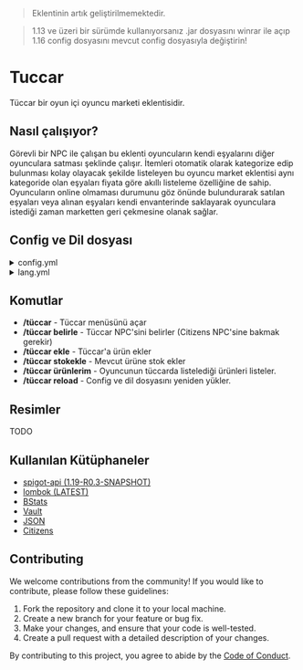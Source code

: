 > Eklentinin artık geliştirilmemektedir.

> 1.13 ve üzeri bir sürümde kullanıyorsanız .jar dosyasını winrar ile açıp 1.16 config dosyasını mevcut config dosyasıyla değiştirin!

# Tuccar

Tüccar bir oyun içi oyuncu marketi eklentisidir. 

## Nasıl çalışıyor?

Görevli bir NPC ile çalışan bu eklenti oyuncuların kendi eşyalarını diğer oyunculara satması şeklinde çalışır. İtemleri otomatik olarak kategorize edip bulunması kolay olayacak şekilde listeleyen bu oyuncu market eklentisi aynı kategoride olan eşyaları fiyata göre akıllı listeleme özelliğine de sahip. Oyuncuların online olmaması durumunu göz önünde bulundurarak satılan eşyaları veya alınan eşyaları kendi envanterinde saklayarak oyunculara istediği zaman marketten geri çekmesine olanak sağlar.

## Config ve Dil dosyası
<details>
  <summary>config.yml</summary>
    Settings:
    # SHIFT + SOL tık ile alınacak adet sayısıdır.
    customBuyAmount: 32
    # Minimum listelenecek satış fiyatı
    minimumPrice: 1
    # Tüccar komut ile açılabilsin mi? /tüccar
    openTuccarViaCmd: false
    # Kategori seçme menüsünün büyüklüğünü belirler
    categorySize: 36
    # Orta tuş ile fiyat güncelleme ayarı.
    middleClickRePrice: true
    # Tüccarın kullanılabileceği dünyaları belirler.
    world:
        # Dünya beyaz listesi aktif edilsin mi?
        worldWhitelist: true
        # Dünya beyaz listesi aktifse hangi dünyalarda çalışsın.
        allowedWorlds:
        - world
    Tax:
    # Alınan vergi bir hesaba yatırılsın mı?
    depositAccount: false
    # Vergi bir hesaba yatırılıyorsa hangi hesap?
    account: Geyik
    # Vergi oranı % kaçtır? 0 yazarak devre dışı bırakabilirsiniz.
    taxRate: 0
    # Ana tüccar bloğudur. Blok ile başlayan kısım kategoridir.
    # Özel kategori oluşturmak için onun gibi yeni bir isim yazabilirsiniz.
    # Aşağıda belirli bilgiler mevcuttur:
    # KATEGORİLER #
    # displayName: Kategorinin görünen adıdır. (Zorunlu)
    # displayLore: Kategorinin görünen açıklamasıdır. (Zorunlu)
    # slot: Kategorinin olması gereken slotudur. (Zorunlu)
    # material: Kategorinin materyalidir. (Zorunlu)
    #
    # ÜRÜNLER #
    # displayName: Eşyanın tüccar guisi üzerinde gözükeceği isim (silinebilir)
    # displayLore: Eşyanın tüccar guisi üzerinde gözükecek açıklaması (silinebilir)
    # itemName: Eşyanın listelenebilmesi için gerekli olan ismidir. Örneğin: itemName: "&6Uçuş Kağıdı" (silinebilir)
    # damage: Eşyanın hasarıdır. 1.8 ve 1.12 arasında geçerlidir. (silinebilir.)
    # material: Eşyanın materyalidir. (Zorunlu)
    # enchantment: Eşyanın tüccara konması için gerekli enchantlardır. Örnek: (silinebilir)
    # enchantment:
    # - "DAMAGE_ALL:5"
    Tuccar:
    Blok:
        slot: 12
        displayName: '&6Bloklar'
        material: GRASS
        displayLore:
        - ''
        - ' &8▪ &7Bu kategoride, ihtiyacın'
        - ' &7olan &eblokları &7inceleyebilir'
        - ' &7ve satın alabilirsin.'
        - ''
        - ' &8▸ &aTıkla ve alışverişe başla!'
        items:
        1: #Birbirinden farklı sayısal değerler girmelisiniz!
            material: ICE
            displayName: '&eBuz'
        2:
            material: PACKED_ICE
            displayName: '&ePaketlenmiş Buz'
        3:
            material: MOSSY_COBBLESTONE
            displayName: '&eYosunlu Taş'
        4:
            material: BRICK
            displayName: '&eTuğla'
        5:
            material: BOOKSHELF
            displayName: '&eKitaplık'
        6:
            material: WOOD
            damage: 0
            displayName: '&eMeşe Tahtası'
        7:
            material: WOOD
            damage: 1
            displayName: '&eLadin Tahtası'
        8:
            material: WOOD
            damage: 2
            displayName: '&eHuş Tahtası'
        9:
            material: WOOD
            damage: 3
            displayName: '&eOrman Tahtası'
        10:
            material: WOOD
            damage: 4
            displayName: '&eAkasya Tahtası'
        11:
            material: WOOD
            damage: 5
            displayName: '&eKoyu Meşe Tahtası'
        12:
            material: LOG
            damage: 0
            displayName: '&eMeşe OdunU'
        13:
            material: LOG
            damage: 1
            displayName: '&eLadin Odunu'
        14:
            material: LOG
            damage: 2
            displayName: '&eHuş Odunu'
        15:
            material: LOG
            damage: 3
            displayName: '&eOrman Odunu'
        16:
            material: LOG_2
            damage: 0
            displayName: '&eAkasya Odunu'
        17:
            material: LOG_2
            damage: 1
            displayName: '&eKoyu Meşe Odunu'
        18:
            material: SPONGE
            displayName: '&eSünger'
        19:
            material: PRISMARINE
            damage: 0
            displayName: '&ePrizmarin'
        20:
            material: PRISMARINE
            damage: 1
            displayName: '&ePrizmarin Tuğlası'
        21:
            material: PRISMARINE
            damage: 2
            displayName: '&eKoyu Prizmarin'
        22:
            material: COAL_BLOCK
            displayName: '&eKömür Bloğu'
        23:
            material: OBSIDIAN
            displayName: '&eObsidyen'
        23:
            material: PUMPKIN
            displayName: '&eBalkabagi'
        24:
            material: LAPIS_BLOCK
            displayName: '&eLapis Blok'
        25:
            material: SEA_LANTERN
            displayName: '&eDeniz Feneri'
        26:
            material: GLOWSTONE
            displayName: '&eIşıktaşı'
        27:
            material: SOUL_SAND
            displayName: '&eRuh Kumu'
        28:
            material: SNOW_BLOCK
            displayName: '&eKar'
        29:
            material: QUARTZ_BLOCK
            damage: 0
            displayName: '&eKuvars Bloğu'
        29:
            material: QUARTZ_BLOCK
            damage: 1
            displayName: '&eKeskin Kuvars Bloğu'
        30:
            material: QUARTZ_BLOCK
            damage: 2
            displayName: '&eKuvars Sütun Bloğu'
        31:
            material: NETHER_BRICK
            displayName: '&eNether Tuğlası'
        32:
            material: NETHERRACK
            displayName: '&eNetherrack'
        33:
            material: SMOOTH_BRICK
            displayName: '&eTaş Tuğla'
        34:
            material: MYCEL
            displayName: '&eMiselyum'
        35:
            material: DIRT
            displayName: '&eToprak'
        36:
            material: COBBLESTONE
            displayName: '&eKırıktaş'
        37:
            material: SAND
            displayName: '&eKum'
        38:
            material: SANDSTONE
            displayName: '&eKumtaşı'
        39:
            material: ENDER_STONE
            displayName: '&eEnd Taşı'
        40:
            material: CLAY
            displayName: '&eKil'
        41:
            material: HARD_CLAY
            displayName: '&eSertleştirilmiş Kil'
        42:
            material: STAINED_CLAY
            damage: 0
            displayName: '&eBeyaz Kil'
        43:
            material: STAINED_CLAY
            damage: 1
            displayName: '&eTuruncu Kil'
        44:
            material: STAINED_CLAY
            damage: 2
            displayName: '&eEflatun Kil'
        45:
            material: STAINED_CLAY
            damage: 3
            displayName: '&eAçık Mavi Kil'
        46:
            material: STAINED_CLAY
            damage: 4
            displayName: '&eSarı Kil'
        47:
            material: STAINED_CLAY
            damage: 5
            displayName: '&eAçık Yeşil Kil'
        48:
            material: STAINED_CLAY
            damage: 6
            displayName: '&ePembe Kil'
        49:
            material: STAINED_CLAY
            damage: 7
            displayName: '&eGri Kil'
        50:
            material: STAINED_CLAY
            damage: 8
            displayName: '&eAçık Gri Kil'
        51:
            material: STAINED_CLAY
            damage: 9
            displayName: '&eCamgöbeği Kil'
        52:
            material: STAINED_CLAY
            damage: 10
            displayName: '&eMor Kil'
        53:
            material: STAINED_CLAY
            damage: 11
            displayName: '&eMavi Kil'
        54:
            material: STAINED_CLAY
            damage: 12
            displayName: '&eKahverengi Kil'
        55:
            material: STAINED_CLAY
            damage: 13
            displayName: '&eYeşil Kil'
        56:
            material: STAINED_CLAY
            damage: 14
            displayName: '&eKırmızı Kil'
        57:
            material: STAINED_CLAY
            damage: 15
            displayName: '&eSiyah Kil'
        58:
            material: WOOL
            damage: 0
            displayName: '&eBeyaz Yün'
        59:
            material: WOOL
            damage: 1
            displayName: '&eTuruncu Yün'
        60:
            material: WOOL
            damage: 2
            displayName: '&eEflatun Yün'
        61:
            material: WOOL
            damage: 3
            displayName: '&eAçık Mavi Yün'
        62:
            material: WOOL
            damage: 4
            displayName: '&eSarı Yün'
        63:
            material: WOOL
            damage: 5
            displayName: '&eAçık Yeşil Yün'
        64:
            material: WOOL
            damage: 6
            displayName: '&ePembe Yün'
        65:
            material: WOOL
            damage: 7
            displayName: '&eGri Yün'
        66:
            material: WOOL
            damage: 8
            displayName: '&eAçık Gri Yün'
        67:
            material: WOOL
            damage: 9
            displayName: '&eCamgöbeği Yün'
        68:
            material: WOOL
            damage: 10
            displayName: '&eMor Yün'
        69:
            material: WOOL
            damage: 11
            displayName: '&eMavi Yün'
        70:
            material: WOOL
            damage: 12
            displayName: '&eKahverengi Yün'
        71:
            material: WOOL
            damage: 13
            displayName: '&eYeşil Yün'
        72:
            material: WOOL
            damage: 14
            displayName: '&eKırmızı Yün'
        73:
            material: WOOL
            damage: 15
            displayName: '&eSiyah Yün'
        75:
            material: GLASS
            displayName: '&eCam'
        76:
            material: STAINED_GLASS
            damage: 0
            displayName: '&eBeyaz Cam'
        77:
            material: STAINED_GLASS
            damage: 1
            displayName: '&eTuruncu Cam'
        78:
            material: STAINED_GLASS
            damage: 2
            displayName: '&eEflatun Cam'
        79:
            material: STAINED_GLASS
            damage: 3
            displayName: '&eAçık Mavi Cam'
        80:
            material: STAINED_GLASS
            damage: 4
            displayName: '&eSarı Cam'
        81:
            material: STAINED_GLASS
            damage: 5
            displayName: '&eAçık Yeşil Cam'
        82:
            material: STAINED_GLASS
            damage: 6
            displayName: '&ePembe Cam'
        83:
            material: STAINED_GLASS
            damage: 7
            displayName: '&eGri Cam'
        84:
            material: STAINED_GLASS
            damage: 8
            displayName: '&eAçık Gri Cam'
        85:
            material: STAINED_GLASS
            damage: 9
            displayName: '&eCamgöbeği Cam'
        86:
            material: STAINED_GLASS
            damage: 10
            displayName: '&eMor Cam'
        87:
            material: STAINED_GLASS
            damage: 11
            displayName: '&eMavi Cam'
        88:
            material: STAINED_GLASS
            damage: 12
            displayName: '&eKahverengi Cam'
        89:
            material: STAINED_GLASS
            damage: 13
            displayName: '&eYeşil Cam'
        90:
            material: STAINED_GLASS
            damage: 14
            displayName: '&eKırmızı Cam'
        91:
            material: STAINED_GLASS
            damage: 15
            displayName: '&eSiyah Cam'
    Dekor:
        slot: 13
        displayName: '&6Dekorasyon'
        material: BANNER
        displayLore:
        - ''
        - ' &8▪ &7Bu kategoride, ihtiyacın'
        - ' &7olan &edekorasyon ürünlerini'
        - ' &7inceleyebilir ve satın'
        - ' &7alabilirsin.'
        - ''
        - ' &8▸ &aTıkla ve alışverişe başla!'
        items:
        92:
            material: FENCE
            displayName: '&eMeşe Çiti'
        93:
            material: SPRUCE_FENCE
            displayName: '&eLadin Çiti'
        94:
            material: BIRCH_FENCE
            displayName: '&eHuş Çiti'
        95:
            material: JUNGLE_FENCE
            displayName: '&eOrman Çiti'
        96:
            material: ACACIA_FENCE
            displayName: '&eAkasya Çiti'
        97:
            material: DARK_OAK_FENCE
            displayName: '&eKoyu Meşe Çiti'
        98:
            material: COBBLE_WALL
            damage: 0
            displayName: '&eKırıktaş Duvar'
        99:
            material: COBBLE_WALL
            damage: 1
            displayName: '&eYosunlu Kırıktaş Duvar'
        100:
            material: IRON_FENCE
            displayName: '&eDemir Parmaklık'
        101:
            material: FENCE_GATE
            displayName: '&eMeşe Çit Kapısı'
        102:
            material: SPRUCE_FENCE_GATE
            displayName: '&eLadin Çit Kapısı'
        103:
            material: BIRCH_FENCE_GATE
            displayName: '&eHuş Çit Kapısı'
        104:
            material: JUNGLE_FENCE_GATE
            displayName: '&eOrman Çit Kapısı'
        105:
            material: ACACIA_FENCE_GATE
            displayName: '&eAkasya Çit Kapısı'
        106:
            material: DARK_OAK_FENCE_GATE
            displayName: '&eKoyu Meşe Çit Kapısı'
        107:
            material: FLOWER_POT_ITEM
            displayName: '&eSaksi'
        108:
            material: ARMOR_STAND
            displayName: '&eZırh Askısı'
        109:
            material: PAINTING
            displayName: '&eTablo'
        110:
            material: BANNER
            damage: 0
            displayName: '&eBeyaz Flama'
        111:
            material: BANNER
            damage: 1
            displayName: '&eTuruncu Flama'
        112:
            material: BANNER
            damage: 2
            displayName: '&eEflatun Flama'
        113:
            material: BANNER
            damage: 3
            displayName: '&eAçık Mavi Flama'
        114:
            material: BANNER
            damage: 4
            displayName: '&eSarı Flama'
        115:
            material: BANNER
            damage: 5
            displayName: '&eAçık Yeşil Flama'
        116:
            material: BANNER
            damage: 6
            displayName: '&ePembe Flama'
        117:
            material: BANNER
            damage: 7
            displayName: '&eGri Flama'
        118:
            material: BANNER
            damage: 8
            displayName: '&eAçık Gri Flama'
        119:
            material: BANNER
            damage: 9
            displayName: '&eCamgöbeği Flama'
        120:
            material: BANNER
            damage: 10
            displayName: '&eMor Flama'
        121:
            material: BANNER
            damage: 11
            displayName: '&eMavi Flama'
        122:
            material: BANNER
            damage: 12
            displayName: '&eKahverengi Flama'
        123:
            material: BANNER
            damage: 13
            displayName: '&eYeşil Flama'
        124:
            material: BANNER
            damage: 14
            displayName: '&eKırmızı Flama'
        125:
            material: BANNER
            damage: 15
            displayName: '&eSiyah Flama'
        126:
            material: THIN_GLASS
            displayName: '&eInce Cam'
        127:
            material: STAINED_GLASS_PANE
            damage: 0
            displayName: '&eBeyaz Ince Cam'
        128:
            material: STAINED_GLASS_PANE
            damage: 1
            displayName: '&eTuruncu Ince Cam'
        129:
            material: STAINED_GLASS_PANE
            damage: 2
            displayName: '&eEflatun Ince Cam'
        130:
            material: STAINED_GLASS_PANE
            damage: 3
            displayName: '&eAçık Mavi Ince Cam'
        131:
            material: STAINED_GLASS_PANE
            damage: 4
            displayName: '&eSarı Ince Cam'
        132:
            material: STAINED_GLASS_PANE
            damage: 5
            displayName: '&eAçık Yeşil Ince Cam'
        133:
            material: STAINED_GLASS_PANE
            damage: 6
            displayName: '&ePembe Ince Cam'
        134:
            material: STAINED_GLASS_PANE
            damage: 7
            displayName: '&eGri Ince Cam'
        135:
            material: STAINED_GLASS_PANE
            damage: 8
            displayName: '&eAçık Gri Ince Cam'
        136:
            material: STAINED_GLASS_PANE
            damage: 9
            displayName: '&eCamgöbeği Ince Cam'
        137:
            material: STAINED_GLASS_PANE
            damage: 10
            displayName: '&eMor Ince Cam'
        138:
            material: STAINED_GLASS_PANE
            damage: 11
            displayName: '&eMavi Ince Cam'
        139:
            material: STAINED_GLASS_PANE
            damage: 12
            displayName: '&eKahverengi Ince Cam'
        140:
            material: STAINED_GLASS_PANE
            damage: 13
            displayName: '&eYeşil Ince Cam'
        141:
            material: STAINED_GLASS_PANE
            damage: 14
            displayName: '&eKırmızı Ince Cam'
        142:
            material: STAINED_GLASS_PANE
            damage: 15
            displayName: '&eSiyah Ince Cam'
        143:
            material: CARPET
            damage: 0
            displayName: '&eBeyaz Halı'
        144:
            material: CARPET
            damage: 1
            displayName: '&eTuruncu Halı'
        145:
            material: CARPET
            damage: 2
            displayName: '&eEflatun Halı'
        146:
            material: CARPET
            damage: 3
            displayName: '&eAçık Mavi Halı'
        147:
            material: CARPET
            damage: 4
            displayName: '&eSarı Halı'
        148:
            material: CARPET
            damage: 5
            displayName: '&eAçık Yeşil Halı'
        149:
            material: CARPET
            damage: 6
            displayName: '&ePembe Halı'
        150:
            material: CARPET
            damage: 7
            displayName: '&eGri Halı'
        151:
            material: CARPET
            damage: 8
            displayName: '&eAçık Gri Halı'
        152:
            material: CARPET
            damage: 9
            displayName: '&eCamgöbeği Halı'
        153:
            material: CARPET
            damage: 10
            displayName: '&eMor Halı'
        154:
            material: CARPET
            damage: 11
            displayName: '&eMavi Halı'
        155:
            material: CARPET
            damage: 12
            displayName: '&eKahverengi Halı'
        156:
            material: CARPET
            damage: 13
            displayName: '&eYeşil Halı'
        157:
            material: CARPET
            damage: 14
            displayName: '&eKırmızı Halı'
        158:
            material: CARPET
            damage: 15
            displayName: '&eSiyah Halı'
    KızılT:
        slot: 14
        displayName: '&6Kızıltaş ve Ulaşım'
        material: REDSTONE
        displayLore:
        - ''
        - ' &8▪ &7Bu kategoride, ihtiyacın'
        - ' &7olan &ekızıltaş ürünlerini'
        - ' &7inceleyebilir ve satın'
        - ' &7alabilirsin.'
        - ''
        - ' &8▸ &aTıkla ve alışverişe başla!'
        items:
        159:
            material: NOTE_BLOCK
            displayName: '&eNota Bloğu'
        160:
            material: PISTON_BASE
            displayName: '&ePiston'
        161:
            material: REDSTONE_LAMP_OFF
            displayName: '&eKızıltaş Lambası'
        162:
            material: DAYLIGHT_DETECTOR
            displayName: '&eGüneş Sensörü'
        163:
            material: REDSTONE
            displayName: '&eKızıltaş'
        164:
            material: REDSTONE_BLOCK
            displayName: '&eKızıltaş Bloğu'
        165:
            material: HOPPER
            displayName: '&eHuni'
        166:
            material: DIODE
            displayName: '&eKızıltaş Yineleyici'
        167:
            material: REDSTONE_COMPARATOR
            displayName: '&eKızıltaş Karşılaştırıcı'
        168:
            material: WOOD_DOOR
            displayName: '&eMeşe Kapı'
        169:
            material: IRON_DOOR
            displayName: '&eDemir Kapı'
        170:
            material: SPRUCE_DOOR_ITEM
            displayName: '&eLadin Kapı'
        171:
            material: BIRCH_DOOR_ITEM
            displayName: '&eHuş Kapı'
        172:
            material: JUNGLE_DOOR_ITEM
            displayName: '&eOrman Kapı'
        173:
            material: ACACIA_DOOR_ITEM
            displayName: '&eAkasya Kapı'
        174:
            material: DARK_OAK_DOOR_ITEM
            displayName: '&eKoyu Meşe Kapı'
        175:
            material: POWERED_RAIL
            displayName: '&eGüçlendirilmiş Ray'
        176:
            material: DETECTOR_RAIL
            displayName: '&eDedektör Ray'
        177:
            material: ACTIVATOR_RAIL
            displayName: '&eAktivatör Ray'
        178:
            material: RAILS
            displayName: '&eRay'
        179:
            material: MINECART
            displayName: '&eMinecart'
        180:
            material: STORAGE_MINECART
            displayName: '&eSandıklı Vagon'
        181:
            material: HOPPER_MINECART
            displayName: '&eHunili Vagon'
        182:
            material: POWERED_MINECART
            displayName: '&eFırınlı Vagon'
        183:
            material: DISPENSER
            displayName: '&eFırlatıcı'
        184:
            material: DROPPER
            displayName: '&eBırakıcı'
        185:
            material: SADDLE
            displayName: '&eEyer'
        186:
            material: BOAT
            displayName: '&eTekne'
        187:
            material: CARROT_STICK
            displayName: '&eHavuçlu Olta'
    Iksir:
        slot: 15
        displayName: '&6Iksir'
        material: BREWING_STAND_ITEM
        displayLore:
        - ''
        - ' &8▪ &7Bu kategoride, ihtiyacın'
        - ' &7olan &eiksirleri &7inceleyebilir'
        - ' &7ve satın alabilirsin.'
        - ''
        - ' &8▸ &aTıkla ve alışverişe başla!'
        items:
        188:
            material: POTION
            damage: 0
            displayName: '&eSu Şişesi'
        189:
            material: GLASS_BOTTLE
            displayName: '&eCam Şişe'
        190:
            material: GHAST_TEAR
            displayName: '&eGhast Gözyaşı'
        191:
            material: FERMENTED_SPIDER_EYE
            displayName: '&eMayalı Örümcek Gözü'
        192:
            material: BLAZE_POWDER
            displayName: '&eBlaze Tozu'
        193:
            material: MAGMA_CREAM
            displayName: '&eMagma Kremi'
        194:
            material: SPECKLED_MELON
            displayName: '&eParlayan Karpuz'
        195:
            material: GOLDEN_CARROT
            displayName: '&eAltın Havuç'
        196:
            material: RABBIT_FOOT
            displayName: '&eTavşan Ayağı'
        197:
            material: SULPHUR
            displayName: '&eBarut'
        198:
            material: GLOWSTONE_DUST
            displayName: '&eIşıktaşı Tozu'
        199:
            material: SUGAR
            displayName: '&eŞeker'
        200:
            material: BLAZE_ROD
            displayName: '&eBlaze Çubuğu'
        201:
            material: NETHER_STALK
            displayName: '&eNetherwart'
        202:
            material: BREWING_STAND_ITEM
            displayName: '&eSimya Standı'
        203:
            material: CAULDRON_ITEM
            displayName: '&eKazan'
        204:
            material: POTION
            damage: 8193
            displayName: '&eRejenerasyon Iksiri'
        205:
            material: POTION
            damage: 8225
            displayName: '&eRejenerasyon Iksiri'
        206:
            material: POTION
            damage: 8257
            displayName: '&eRejenerasyon Iksiri'
        207:
            material: POTION
            damage: 8194
            displayName: '&eÇeviklik Iksiri'
        208:
            material: POTION
            damage: 8226
            displayName: '&eÇeviklik Iksiri'
        209:
            material: POTION
            damage: 8258
            displayName: '&eÇeviklik Iksiri'
        210:
            material: POTION
            damage: 8227
            displayName: '&eAteş Direnci Iksiri'
        211:
            material: POTION
            damage: 8259
            displayName: '&eAteş Direnci Iksiri'
        212:
            material: POTION
            damage: 8196
            displayName: '&eZehir Iksiri'
        213:
            material: POTION
            damage: 8228
            displayName: '&eZehir Iksiri'
        214:
            material: POTION
            damage: 8260
            displayName: '&eZehir Iksiri'
        215:
            material: POTION
            damage: 8261
            displayName: '&eIyileştirme Iksiri'
        216:
            material: POTION
            damage: 8229
            displayName: '&eIyileştirme Iksiri'
        217:
            material: POTION
            damage: 8230
            displayName: '&eGece Görüşü Iksiri'
        218:
            material: POTION
            damage: 8262
            displayName: '&eGece Görüşü Iksiri'
        219:
            material: POTION
            damage: 8232
            displayName: '&eZayıflık Iksiri'
        220:
            material: POTION
            damage: 8264
            displayName: '&eZayıflık Iksiri'
        221:
            material: POTION
            damage: 8201
            displayName: '&eGüç Iksiri'
        222:
            material: POTION
            damage: 8233
            displayName: '&eGüç Iksiri'
        223:
            material: POTION
            damage: 8265
            displayName: '&eGüç Iksiri'
        224:
            material: POTION
            damage: 8234
            displayName: '&eYavaşlatma Iksiri'
        225:
            material: POTION
            damage: 8266
            displayName: '&eYavaşlatma Iksiri'
        226:
            material: POTION
            damage: 8203
            displayName: '&eSıçrama Iksiri'
        227:
            material: POTION
            damage: 8235
            displayName: '&eSıçrama Iksiri'
        228:
            material: POTION
            damage: 8267
            displayName: '&eSıçrama Iksiri'
        229:
            material: POTION
            damage: 8237
            displayName: '&eSualtı Iksiri'
        230:
            material: POTION
            damage: 8269
            displayName: '&eSualtı Iksiri'
        231:
            material: POTION
            damage: 16385
            displayName: '&ePatlayıcı Rejenerasyon Iksiri'
        232:
            material: POTION
            damage: 16417
            displayName: '&ePatlayıcı Rejenerasyon Iksiri'
        233:
            material: POTION
            damage: 16449
            displayName: '&ePatlayıcı Rejenerasyon Iksiri'
        234:
            material: POTION
            damage: 16386
            displayName: '&ePatlayıcı Hız Iksiri'
        235:
            material: POTION
            damage: 16418
            displayName: '&ePatlayıcı Hız Iksiri'
        236:
            material: POTION
            damage: 16450
            displayName: '&ePatlayıcı Hız Iksiri'
        237:
            material: POTION
            damage: 16419
            displayName: '&ePatlayıcı Ateş Direnci Iksiri'
        238:
            material: POTION
            damage: 16451
            displayName: '&ePatlayıcı Ateş Direnci Iksiri'
        239:
            material: POTION
            damage: 16388
            displayName: '&ePatlayıcı Zehir Iksiri'
        240:
            material: POTION
            damage: 16420
            displayName: '&ePatlayıcı Zehir Iksiri'
        241:
            material: POTION
            damage: 16452
            displayName: '&ePatlayıcı Zehir Iksiri'
        242:
            material: POTION
            damage: 16453
            displayName: '&ePatlayıcı Iyileştirme Iksiri'
        243:
            material: POTION
            damage: 16421
            displayName: '&ePatlayıcı Iyileştirme Iksiri'
        244:
            material: POTION
            damage: 16422
            displayName: '&ePatlayıcı Gece Görüş Iksiri'
        245:
            material: POTION
            damage: 16454
            displayName: '&ePatlayıcı Gece Görüş Iksiri'
        246:
            material: POTION
            damage: 16424
            displayName: '&ePatlayıcı Zayıflık Iksiri'
        247:
            material: POTION
            damage: 16456
            displayName: '&ePatlayıcı Zayıflık Iksiri'
        248:
            material: POTION
            damage: 16393
            displayName: '&ePatlayıcı Güç Iksiri'
        249:
            material: POTION
            damage: 16425
            displayName: '&ePatlayıcı Güç Iksiri'
        250:
            material: POTION
            damage: 16457
            displayName: '&ePatlayıcı Güç Iksiri'
        251:
            material: POTION
            damage: 16426
            displayName: '&ePatlayıcı Yavaşlık Iksiri'
        252:
            material: POTION
            damage: 16458
            displayName: '&ePatlayıcı Yavaşlık Iksiri'
        253:
            material: POTION
            damage: 16395
            displayName: '&ePatlayıcı Sıçrama Iksiri'
        254:
            material: POTION
            damage: 16427
            displayName: '&ePatlayıcı Sıçrama Iksiri'
        255:
            material: POTION
            damage: 16459
            displayName: '&ePatlayıcı Sıçrama Iksiri'
        256:
            material: POTION
            damage: 16460
            displayName: '&ePatlayıcı Zarar Iksiri'
        257:
            material: POTION
            damage: 16428
            displayName: '&ePatlayıcı Zarar Iksiri'
        258:
            material: POTION
            damage: 16461
            displayName: '&ePatlayıcı Sualtı Iksiri'
    Malzeme:
        slot: 21
        displayName: '&6Malzemeler'
        material: DIAMOND
        displayLore:
        - ''
        - ' &8▪ &7Bu kategoride, ihtiyacın'
        - ' &7olan &ecevher, boya &7gibi'
        - ' &7ürünleri inceleyebilir ve'
        - ' &7satın alabilirsin.'
        - ''
        - ' &8▸ &aTıkla ve alışverişe başla!'
        items:
        259:
            material: EMERALD
            displayName: '&eZümrüt'
        260:
            material: DIAMOND
            displayName: '&eElmas'
        261:
            material: IRON_INGOT
            displayName: '&eDemir'
        262:
            material: GOLD_INGOT
            displayName: '&eAltın'
        263:
            material: COAL
            damage: 0
            displayName: '&eKömür'
        264:
            material: COAL
            damage: 1
            displayName: '&eOdun Kömürü'
        265:
            material: NETHER_BRICK_ITEM
            displayName: '&eNether Tuğlası'
        266:
            material: STICK
            displayName: '&eÇubuk'
        267:
            material: BOWL
            displayName: '&eKase'
        268:
            material: STRING
            displayName: '&eIp'
        269:
            material: FEATHER
            displayName: '&eTüy'
        270:
            material: FLINT
            displayName: '&eÇakmaktaşı'
        271:
            material: LEATHER
            displayName: '&eDeri'
        272:
            material: CLAY_BALL
            displayName: '&eKil'
        273:
            material: SUGAR_CANE
            displayName: '&eŞeker Kamışı'
        274:
            material: NETHER_STAR
            displayName: '&eNether Yıldızı'
        275:
            material: RABBIT_HIDE
            displayName: '&eTavşan Postu'
        276:
            material: QUARTZ
            displayName: '&eKuvars'
        277:
            material: INK_SACK
            damage: 0
            displayName: '&eMürekkep Kesesi'
        278:
            material: INK_SACK
            damage: 1
            displayName: '&eGül Kırmızısı'
        279:
            material: INK_SACK
            damage: 2
            displayName: '&eKaktüs Yeşili'
        280:
            material: INK_SACK
            damage: 3
            displayName: '&eKakao Çekirdekleri'
        281:
            material: INK_SACK
            damage: 4
            displayName: '&eLapis Lazuli'
        282:
            material: INK_SACK
            damage: 5
            displayName: '&eMor Boya'
        283:
            material: INK_SACK
            damage: 6
            displayName: '&eCamgöbeği Boya'
        284:
            material: INK_SACK
            damage: 7
            displayName: '&eAçık Gri Boya'
        285:
            material: INK_SACK
            damage: 8
            displayName: '&eGri Boya'
        286:
            material: INK_SACK
            damage: 9
            displayName: '&ePembe Boya'
        287:
            material: INK_SACK
            damage: 10
            displayName: '&eKireç Boya'
        288:
            material: INK_SACK
            damage: 11
            displayName: '&eKarahindiba Sarısı'
        289:
            material: INK_SACK
            damage: 12
            displayName: '&eAçık Mavi Boya'
        367:
            material: INK_SACK
            damage: 13
            displayName: '&eEflatun Boya'
        368:
            material: INK_SACK
            damage: 14
            displayName: '&eTuruncu Boya'
        369:
            material: INK_SACK
            damage: 15
            displayName: '&eKemik Tozu'
    Yemek:
        slot: 22
        displayName: '&6Yemek'
        material: APPLE
        displayLore:
        - ''
        - ' &8▪ &7Bu kategoride, ihtiyacın'
        - ' &7olan &eyemekleri &7inceleyebilir'
        - ' &7ve satın alabilirsin.'
        - ''
        - ' &8▸ &aTıkla ve alışverişe başla!'
        items:
        370:
            material: GOLDEN_APPLE
            damage: 0
            displayName: '&eAltın Elma'
        371:
            material: GOLDEN_APPLE
            damage: 1
            displayName: '&eBüyülü Altın Elma'
        372:
            material: APPLE
            displayName: '&eElma'
        373:
            material: MUSHROOM_SOUP
            displayName: '&eMantar Güveç'
        374:
            material: BREAD
            displayName: '&eEkmek'
        375:
            material: PORK
            displayName: '&eÇiğ Domuz Eti'
        376:
            material: GRILLED_PORK
            displayName: '&eDomuz Eti'
        377:
            material: RAW_FISH
            damage: 0
            displayName: '&eÇiğ Balık'
        378:
            material: RAW_FISH
            damage: 1
            displayName: '&eÇiğ Somon Balığı'
        379:
            material: RAW_FISH
            damage: 2
            displayName: '&ePalyaço Balığı'
        380:
            material: RAW_FISH
            damage: 3
            displayName: '&eKirpi Balığı'
        381:
            material: COOKED_FISH
            damage: 0
            displayName: '&ePişmiş Balık'
        382:
            material: COOKED_FISH
            damage: 1
            displayName: '&ePişmiş Somon Balık'
        392:
            material: CAKE
            displayName: '&ePasta'
        393:
            material: COOKIE
            displayName: '&eKurabiye'
        394:
            material: MELON
            displayName: '&eKarpuz'
        395:
            material: RAW_BEEF
            displayName: '&eÇiğ Biftek'
        396:
            material: COOKED_BEEF
            displayName: '&eBiftek'
        397:
            material: RAW_CHICKEN
            displayName: '&eÇiğ Tavuk Eti'
        398:
            material: COOKED_CHICKEN
            displayName: '&ePişmiş Tavuk Eti'
        399:
            material: CARROT_ITEM
            displayName: '&eHavuç'
        400:
            material: POTATO_ITEM
            displayName: '&ePatates'
        401:
            material: BAKED_POTATO
            displayName: '&eHaşlanmış Patates'
        402:
            material: PUMPKIN_PIE
            displayName: '&eBalkabağı Turtası'
        403:
            material: RABBIT
            displayName: '&eÇiğ Tavşan Eti'
        404:
            material: COOKED_RABBIT
            displayName: '&ePişmiş Tavşan Eti'
        405:
            material: RABBIT_STEW
            displayName: '&eTavşan Yahnisi'
        406:
            material: MUTTON
            displayName: '&eÇiğ Koyun Eti'
        407:
            material: COOKED_MUTTON
            displayName: '&ePişmiş Koyun Eti'
    Kitap:
        slot: 23
        displayName: '&6Büyülü Kitaplar'
        material: ENCHANTED_BOOK
        displayLore:
        - ''
        - ' &8▪ &7Bu kategoride, ihtiyacın'
        - ' &7olan &ebüyülü kitapları'
        - ' &7inceleyebilir ve satın'
        - ' &7alabilirsin.'
        - ''
        - ' &8▸ &aTıkla ve alışverişe başla!'
        items:
        408:
            material: ENCHANTED_BOOK
            displayName: '&eBüyülü Kitap'
            enchantment:
            - PROTECTION_ENVIRONMENTAL:1
        409:
            material: ENCHANTED_BOOK
            displayName: '&eBüyülü Kitap'
            enchantment:
            - PROTECTION_ENVIRONMENTAL:2
        410:
            material: ENCHANTED_BOOK
            displayName: '&eBüyülü Kitap'
            enchantment:
            - PROTECTION_ENVIRONMENTAL:3
        411:
            material: ENCHANTED_BOOK
            displayName: '&eBüyülü Kitap'
            enchantment:
            - PROTECTION_ENVIRONMENTAL:4
        412:
            material: ENCHANTED_BOOK
            displayName: '&eBüyülü Kitap'
            enchantment:
            - PROTECTION_FIRE:1
        413:
            material: ENCHANTED_BOOK
            displayName: '&eBüyülü Kitap'
            enchantment:
            - PROTECTION_FIRE:2
        414:
            material: ENCHANTED_BOOK
            displayName: '&eBüyülü Kitap'
            enchantment:
            - PROTECTION_FIRE:3
        415:
            material: ENCHANTED_BOOK
            displayName: '&eBüyülü Kitap'
            enchantment:
            - PROTECTION_FIREL:4
        416:
            material: ENCHANTED_BOOK
            displayName: '&eBüyülü Kitap'
            enchantment:
            - PROTECTION_FALL:1
        417:
            material: ENCHANTED_BOOK
            displayName: '&eBüyülü Kitap'
            enchantment:
            - PROTECTION_FALL:2
        418:
            material: ENCHANTED_BOOK
            displayName: '&eBüyülü Kitap'
            enchantment:
            - PROTECTION_FALL:3
        419:
            material: ENCHANTED_BOOK
            displayName: '&eBüyülü Kitap'
            enchantment:
            - PROTECTION_FALL:4
        420:
            material: ENCHANTED_BOOK
            displayName: '&eBüyülü Kitap'
            enchantment:
            - PROTECTION_EXPLOSIONS:1
        421:
            material: ENCHANTED_BOOK
            displayName: '&eBüyülü Kitap'
            enchantment:
            - PROTECTION_EXPLOSIONS:2
        422:
            material: ENCHANTED_BOOK
            displayName: '&eBüyülü Kitap'
            enchantment:
            - PROTECTION_EXPLOSIONS:3
        423:
            material: ENCHANTED_BOOK
            displayName: '&eBüyülü Kitap'
            enchantment:
            - PROTECTION_EXPLOSIONS:4
        424:
            material: ENCHANTED_BOOK
            displayName: '&eBüyülü Kitap'
            enchantment:
            - PROTECTION_PROJECTILE:1
        425:
            material: ENCHANTED_BOOK
            displayName: '&eBüyülü Kitap'
            enchantment:
            - PROTECTION_PROJECTILE:2
        426:
            material: ENCHANTED_BOOK
            displayName: '&eBüyülü Kitap'
            enchantment:
            - PROTECTION_PROJECTILE:3
        427:
            material: ENCHANTED_BOOK
            displayName: '&eBüyülü Kitap'
            enchantment:
            - PROTECTION_PROJECTILE:4
        428:
            material: ENCHANTED_BOOK
            displayName: '&eBüyülü Kitap'
            enchantment:
            - OXYGEN:1
        429:
            material: ENCHANTED_BOOK
            displayName: '&eBüyülü Kitap'
            enchantment:
            - OXYGEN:2
        430:
            material: ENCHANTED_BOOK
            displayName: '&eBüyülü Kitap'
            enchantment:
            - OXYGEN:3
        431:
            material: ENCHANTED_BOOK
            displayName: '&eBüyülü Kitap'
            enchantment:
            - WATER_WORKER:1
        432:
            material: ENCHANTED_BOOK
            displayName: '&eBüyülü Kitap'
            enchantment:
            - THORNS:1
        433:
            material: ENCHANTED_BOOK
            displayName: '&eBüyülü Kitap'
            enchantment:
            - THORNS:2
        444:
            material: ENCHANTED_BOOK
            displayName: '&eBüyülü Kitap'
            enchantment:
            - THORNS:3
        435:
            material: ENCHANTED_BOOK
            displayName: '&eBüyülü Kitap'
            enchantment:
            - DEPTH_STRIDER:1
        290:
            material: ENCHANTED_BOOK
            displayName: '&eBüyülü Kitap'
            enchantment:
            - DEPTH_STRIDER:2
        291:
            material: ENCHANTED_BOOK
            displayName: '&eBüyülü Kitap'
            enchantment:
            - DEPTH_STRIDER:3
        292:
            material: ENCHANTED_BOOK
            displayName: '&eBüyülü Kitap'
            enchantment:
            - DAMAGE_ALL:1
        293:
            material: ENCHANTED_BOOK
            displayName: '&eBüyülü Kitap'
            enchantment:
            - DAMAGE_ALL:2
        294:
            material: ENCHANTED_BOOK
            displayName: '&eBüyülü Kitap'
            enchantment:
            - DAMAGE_ALL:3
        295:
            material: ENCHANTED_BOOK
            displayName: '&eBüyülü Kitap'
            enchantment:
            - DAMAGE_ALL:4
        296:
            material: ENCHANTED_BOOK
            displayName: '&eBüyülü Kitap'
            enchantment:
            - DAMAGE_ALL:5
        297:
            material: ENCHANTED_BOOK
            displayName: '&eBüyülü Kitap'
            enchantment:
            - DAMAGE_UNDEAD:1
        298:
            material: ENCHANTED_BOOK
            displayName: '&eBüyülü Kitap'
            enchantment:
            - DAMAGE_UNDEAD:2
        299:
            material: ENCHANTED_BOOK
            displayName: '&eBüyülü Kitap'
            enchantment:
            - DAMAGE_UNDEAD:3
        300:
            material: ENCHANTED_BOOK
            displayName: '&eBüyülü Kitap'
            enchantment:
            - DAMAGE_UNDEAD:4
        301:
            material: ENCHANTED_BOOK
            ddisplayName: '&eBüyülü Kitap'
            enchantment:
            - DAMAGE_UNDEAD:5
        302:
            material: ENCHANTED_BOOK
            displayName: '&eBüyülü Kitap'
            enchantment:
            - DAMAGE_ARTHROPODS:1
        303:
            material: ENCHANTED_BOOK
            displayName: '&eBüyülü Kitap'
            enchantment:
            - DAMAGE_ARTHROPODS:2
        304:
            material: ENCHANTED_BOOK
            displayName: '&eBüyülü Kitap'
            enchantment:
            - DAMAGE_ARTHROPODS:3
        305:
            material: ENCHANTED_BOOK
            displayName: '&eBüyülü Kitap'
            enchantment:
            - DAMAGE_ARTHROPODS:4
        306:
            material: ENCHANTED_BOOK
            displayName: '&eBüyülü Kitap'
            enchantment:
            - DAMAGE_ARTHROPODS:5
        307:
            material: ENCHANTED_BOOK
            displayName: '&eBüyülü Kitap'
            enchantment:
            - KNOCKBACK:1
        308:
            material: ENCHANTED_BOOK
            displayName: '&eBüyülü Kitap'
            enchantment:
            - KNOCKBACK:2
        309:
            material: ENCHANTED_BOOK
            displayName: '&eBüyülü Kitap'
            enchantment:
            - FIRE_ASPECT:1
        310:
            material: ENCHANTED_BOOK
            displayName: '&eBüyülü Kitap'
            enchantment:
            - FIRE_ASPECT:2
        311:
            material: ENCHANTED_BOOK
            displayName: '&eBüyülü Kitap'
            enchantment:
            - LOOT_BONUS_MOBS:1
        312:
            material: ENCHANTED_BOOK
            displayName: '&eBüyülü Kitap'
            enchantment:
            - LOOT_BONUS_MOBS:2
        313:
            material: ENCHANTED_BOOK
            displayName: '&eBüyülü Kitap'
            enchantment:
            - LOOT_BONUS_MOBS:3
        314:
            material: ENCHANTED_BOOK
            displayName: '&eBüyülü Kitap'
            enchantment:
            - DIG_SPEED:1
        315:
            material: ENCHANTED_BOOK
            displayName: '&eBüyülü Kitap'
            enchantment:
            - DIG_SPEED:2
        316:
            material: ENCHANTED_BOOK
            displayName: '&eBüyülü Kitap'
            enchantment:
            - DIG_SPEED:3
        317:
            material: ENCHANTED_BOOK
            displayName: '&eBüyülü Kitap'
            enchantment:
            - DIG_SPEED:4
        318:
            material: ENCHANTED_BOOK
            displayName: '&eBüyülü Kitap'
            enchantment:
            - DIG_SPEED:5
        319:
            material: ENCHANTED_BOOK
            displayName: '&eBüyülü Kitap'
            enchantment:
            - SILK_TOUCH:1
        320:
            material: ENCHANTED_BOOK
            displayName: '&eBüyülü Kitap'
            enchantment:
            - DURABILITY:1
        321:
            material: ENCHANTED_BOOK
            displayName: '&eBüyülü Kitap'
            enchantment:
            - DURABILITY:2
        322:
            material: ENCHANTED_BOOK
            displayName: '&eBüyülü Kitap'
            enchantment:
            - DURABILITY:3
        323:
            material: ENCHANTED_BOOK
            displayName: '&eBüyülü Kitap'
            enchantment:
            - DURABILITY:4
        324:
            material: ENCHANTED_BOOK
            displayName: '&eBüyülü Kitap'
            enchantment:
            - DURABILITY:5
        325:
            material: ENCHANTED_BOOK
            displayName: '&eBüyülü Kitap'
            enchantment:
            - LOOT_BONUS_BLOCKS:1
        326:
            material: ENCHANTED_BOOK
            displayName: '&eBüyülü Kitap'
            enchantment:
            - LOOT_BONUS_BLOCKS:2
        327:
            material: ENCHANTED_BOOK
            displayName: '&eBüyülü Kitap'
            enchantment:
            - LOOT_BONUS_BLOCKS:3
        328:
            material: ENCHANTED_BOOK
            displayName: '&eBüyülü Kitap'
            enchantment:
            - ARROW_DAMAGE:1
        329:
            material: ENCHANTED_BOOK
            displayName: '&eBüyülü Kitap'
            enchantment:
            - ARROW_DAMAGE:2
        330:
            material: ENCHANTED_BOOK
            displayName: '&eBüyülü Kitap'
            enchantment:
            - ARROW_DAMAGE:3
        331:
            material: ENCHANTED_BOOK
            displayName: '&eBüyülü Kitap'
            enchantment:
            - ARROW_DAMAGE:4
        332:
            material: ENCHANTED_BOOK
            displayName: '&eBüyülü Kitap'
            enchantment:
            - ARROW_DAMAGE:5
        333:
            material: ENCHANTED_BOOK
            displayName: '&eBüyülü Kitap'
            enchantment:
            - ARROW_KNOCKBACK:1
        334:
            material: ENCHANTED_BOOK
            displayName: '&eBüyülü Kitap'
            enchantment:
            - ARROW_KNOCKBACK:2
        335:
            material: ENCHANTED_BOOK
            displayName: '&eBüyülü Kitap'
            enchantment:
            - ARROW_FIRE:1
        336:
            material: ENCHANTED_BOOK
            displayName: '&eBüyülü Kitap'
            enchantment:
            - ARROW_INFINITE:1
        337:
            material: ENCHANTED_BOOK
            displayName: '&eBüyülü Kitap'
            enchantment:
            - LUCK:1
        338:
            material: ENCHANTED_BOOK
            displayName: '&eBüyülü Kitap'
            enchantment:
            - LUCK:2
        339:
            material: ENCHANTED_BOOK
            displayName: '&eBüyülü Kitap'
            enchantment:
            - LUCK:3
        340:
            material: ENCHANTED_BOOK
            displayName: '&eBüyülü Kitap'
            enchantment:
            - LURE:1
        341:
            material: ENCHANTED_BOOK
            displayName: '&eBüyülü Kitap'
            enchantment:
            - LURE:2
        342:
            material: ENCHANTED_BOOK
            displayName: '&eBüyülü Kitap'
            enchantment:
            - LURE:3
    Diğer:
        slot: 24
        displayName: '&6Diğer'
        material: LAVA_BUCKET
        displayLore:
        - ''
        - ' &8▪ &7Bu kategoride, ihtiyacın'
        - ' &7olan &ekayış, kova, makas &7gibi'
        - ' &7çeşitli ürünleri inceleyebilir'
        - ' &7ve satın alabilirsin.'
        - ''
        - ' &8▸ &aTıkla ve alışverişe başla!'
        items:
        343:
            material: ENCHANTMENT_TABLE
            displayName: '&eBüyü Masası'
        344:
            material: BUCKET
            displayName: '&eKova'
        345:
            material: LAVA_BUCKET
            displayName: '&eLav Kovası'
        346:
            material: WATER_BUCKET
            displayName: '&eSu Kovası'
        347:
            material: MILK_BUCKET
            displayName: '&eSüt Kovası'
        348:
            material: ENDER_PEARL
            displayName: '&eEnder Incisi'
        349:
            material: EYE_OF_ENDER
            displayName: '&eEnder Gözü'
        350:
            material: IRON_BARDING
            displayName: '&eDemir At Zırhı'
        351:
            material: GOLD_BARDING
            displayName: '&eAltın At Zırhı'
        352:
            material: DIAMOND_BARDING
            displayName: '&eElmas At Zırhı'
        353:
            material: FISHING_ROD
            displayName: '&eOlta'
        354:
            material: WATCH
            displayName: '&eSaat'
        355:
            material: SHEARS
            displayName: '&eMakas'
        356:
            material: NAME_TAG
            displayName: '&eIsim Etiketi'
        357:
            material: FLINT_AND_STEEL
            displayName: '&eÇakmaktaşı ve Çelik'
        358:
            material: BOW
            displayName: '&eYay'
        359:
            material: ARROW
            displayName: '&eOk'
        360:
            material: LADDER
            displayName: '&eMerdiven'
        361:
            material: TORCH
            displayName: '&eMeşale'
        362:
            material: SIGN
            displayName: '&eTabela'
        363:
            material: ITEM_FRAME
            displayName: '&eEşya Çerçevesi'
        364:
            material: SLIME_BALL
            displayName: '&eBalçık Topu'
        365:
            material: SKULL_ITEM
            damage: 1
            displayName: '&eWither Kafası'
        366:
            material: LEASH
            displayName: '&eKayış'       
    confirmation:
    yesItem:
        slot: 11
        material: stained_clay
        damage: 5
        name: '&aKabul Et'
        lore:
        - ''
        - ' &8▪ &7İşlemi onayla!'
    noItem:
        slot: 15
        material: stained_clay
        damage: 14
        name: '&4Reddet'
        lore:
        - ''
        - ' &8▪ &7İşlemi iptal et!'
    fill:
        material: stained_glass_pane
        damage: 7
</details>

<details>
    <summary>lang.yml</summary>
        TuccarGui: '&8Tüccar'
        CategoryGui: '&8Tüccar &0/'
        itemGui: '&8Ürünler &0/'
        confirmationGui: '&aOnaylama'
        selfProducts: '&6Ürünlerim'
        Messages:
        productSold: ' &6Tüccar &8▸ &2{product}x{amount} &asatıldı. &2+{price}'
        listItem: ' &6Tüccar &8▸ &7Ürün başarıyla listelendi!'
        dontHavePerm: ' &6Tüccar &8▸ &cBunun için yetkin yok!'
        inputMustInteger: '&6Tüccar &8▸ &cFiyat sayı olmalıdır!'
        notEnoughItem: ' &6Tüccar &8▸ &cYeterli sayıda ürün bulunamadı!'
        couldntFindStock: ' &6Tüccar &8▸ &cStok bulunamadı!'
        notInAllowedWorld: ' &6Tüccar &8▸ &cBunun için doğru dünyada değilsin!'
        priceLow: ' &6Tüccar &8▸ &cFiyat &4{min} &cdan düşük olamaz!'
        rePrice: ' &6Tüccar &8▸ &aÜrünün fiyatını güncellemek için sohbete fiyatı 10 saniye içinde yaz.'
        rePriceSuccess: ' &6Tüccar &8▸ &aYeniden fiyat ayarlaması tamamlandı.'
        cannotBuyOwnItem: ' &6Tüccar &8▸ &cKendi ürününü satın alamazsın!'
        couldntFindItem: ' &6Tüccar &8▸ &cBöyle bir ürün bulunamadı!'
        setNpcSuccess: ' &6Tüccar &8▸ &aTüccar NPCsi &2başarıyla &akondu.'
        reload: ' &6Tüccar &8▸ &aYenileme işlemi &2başarıyla &agerçekleştirildi.'
        help:
        - ''
        - '&6 TÜCCAR SİSTEMİ:'
        - ''
        - '&6 /tüccar ekle &d[Birim Fiyatı] <Stok Sayısı/El/Hepsi> &8▸ &7Tüccara ürün kayıt eder.'
        - '&6 /tüccar stokekle &d<Stok Sayısı/El/Hepsi> &8▸ &7Tüccara stok ekler.'
        - '&6 /tüccar ürünlerim &8▸ &7Tüccardaki ürünlerini gösterir.'
        - ''
        - '&7 Tüccar menüsünden ürünlerini &Ciptal edip&7/&adüzenleyebilirsin.'
        - '&d<değer> &8▸ &7Opsiyonel &8(zorunlu olmayan) &7verilerdir.'
        - '&d[değer] &8▸ &cZorunlu &7girilmesi gereken verilerdir.'
        Titles:
        processCancelled:
            title: '&4Onay'
            subTitle: '&cOnay verilmedi!'
        processSuccess:
            title: '&2Onay'
            subTitle: '&aOnay alındı!'
        errorConfirmation:
            title: '&4Hata'
            subTitle: '&cSatın alınamadı.'
        notEnoughSpace:
            title: '&4Hata'
            subTitle: '&cEnvanter dolu.'
        notEnoughMoney:
            title: '&4Hata'
            subTitle: '&cYeterli para yok.'
        Gui:
        myProducts:
            slot: 19
            material: CHEST
            name: '&6Ürünlerim'
            lore:
            - ''
            - '&8▪ &7Buradan daha önce tüccara'
            - '&7eklemiş olduğun ürünleri görebilirsin.'
        itemCategoryTemplate:
        - ''
        - '&8▪ &7Satıcı Sayısı: &e{seller_amount}'
        - '&8▪ &7Minimum Fiyat: &e{min_price}'
        - ''
        cancelTemplate:
        - ''
        - ' &8▪ &7Kategori: &a{category}'
        - ' &8▪ &7Adet: &a{amount}'
        - ' &8▪ &7Satıcı: &c{seller}'
        - ' &8▪ &7Fiyat: &6{price}'
        - ''
        filter:
            material: HOPPER
            name: '&6Filtreleyici'
            lore:
            - ''
            - '&8▪ &7Satışı olmayan ürünleri filtreler.'
            - '&8▪ &7Mevcut durum: &a{filter_status}'
        empty:
            material: BARRIER
            name: '&4Sekme Boş'
            lore:
            - ''
            - '&7▪ Bu menü boş görünüyor!'
        nextPage:
            material: ARROW
            name: '&eSonraki Sayfa'
            lore:
            - ''
            - '&8▪ &7Sonraki sayfaya geç!'
        previousPage:
            material: ARROW
            name: '&eÖnceki Sayfa'
            lore:
            - ''
            - '&8▪ &7Önceki sayfaya dön!'
        backToMenu:
            material: ARROW
            name: '&cGeri Dön'
            lore:
            - ''
            - '&8▪ &7Önceki menüye dön!'
        help:
            slot: 10
            material: BOOK
            name: '&6Bilgi'
            lore:
            - ''
            - '&8▪ &7Tüccar eşyalarını satışa çıkarır'
            - '&7Ve buradan yaptığın satışlar ile'
            - '&7Para kazanabilirsin!'
        selfProductHelp:
            slot: 45
            material: BOOK
            name: '&6Bilgi'
            lore:
            - ''
            - '&8▪ &7Burada kendi sattığın ürünleri'
            - '&7Görebilirsin ve onları iptal edebilirsin.'
        selfProductTemplate:
            lore:
            - ''
            - ' &8▪ &7Stok: &a{stock}'
            - ' &8▪ &7Fiyat: &a{price}'
            - ' &8▪ &7Kategori: &a{category}'
            - ''
            - '&e1 Adet iptal etmek için &6[Sol Tık]'
        #    - "&e{custom_amount} Adet iptal etmek için &6[Shift + Sol Tık]"
            - '&e1 Stack iptal etmek için &6[Sağ Tık]'
            - '&eHepsini iptal etmek için &6[Shift + Sağ Tık]'
            - '&eFiyatı güncellemek için &6[Orta Tık]'
        itemTemplate:
            lore:
            - ''
            - ' &8▪ &7Satıcı: &a{seller}'
            - ' &8▪ &7Stok: &a{stock}'
            - ' &8▪ &7Fiyat: &a{price}'
            - ''
            - '&e1 Adet satın almak için &6[Sol Tık]'
        #    - "&e{custom_amount} Adet satın almak için &6[Shift + Sol Tık]"
            - '&e1 Stack satın almak için &6[Sağ Tık]'
            - '&eEnvanterini doldurmak için &6[Shift + Sağ Tık]'
</details>

## Komutlar
+ **/tüccar** - Tüccar menüsünü açar
+ **/tüccar belirle** - Tüccar NPC'sini belirler (Citizens NPC'sine bakmak gerekir)
+ **/tüccar ekle** - Tüccar'a ürün ekler
+ **/tüccar stokekle** - Mevcut ürüne stok ekler
+ **/tüccar ürünlerim** - Oyuncunun tüccarda listelediği ürünleri listeler.
+ **/tüccar reload** - Config ve dil dosyasını yeniden yükler.

## Resimler
TODO

## Kullanılan Kütüphaneler

* [spigot-api (1.19-R0.3-SNAPSHOT)](https://hub.spigotmc.org/stash/projects/SPIGOT/repos/spigot/browse)
* [lombok (LATEST)](https://github.com/projectlombok/lombok)
* [BStats](https://bstats.org)
* [Vault](https://www.spigotmc.org/resources/vault.34315/)
* [JSON](https://mvnrepository.com/artifact/org.json/json)
* [Citizens](https://wiki.citizensnpcs.co/Citizens_Wiki)

## Contributing

We welcome contributions from the community! If you would like to contribute, please follow these guidelines:

1. Fork the repository and clone it to your local machine.
2. Create a new branch for your feature or bug fix.
3. Make your changes, and ensure that your code is well-tested.
4. Create a pull request with a detailed description of your changes.

By contributing to this project, you agree to abide by the [Code of Conduct](CODE_OF_CONDUCT.md).